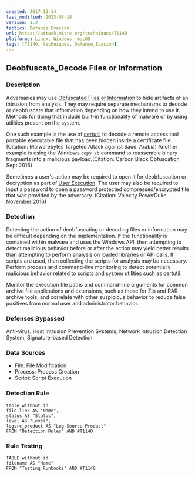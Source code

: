 ```yaml
---
created: 2017-12-14
last_modified: 2023-08-14
version: 1.3
tactics: Defense Evasion
url: https://attack.mitre.org/techniques/T1140
platforms: Linux, Windows, macOS
tags: [T1140, techniques, Defense_Evasion]
---
```


## Deobfuscate_Decode Files or Information

### Description

Adversaries may use [Obfuscated Files or Information](https://attack.mitre.org/techniques/T1027) to hide artifacts of an intrusion from analysis. They may require separate mechanisms to decode or deobfuscate that information depending on how they intend to use it. Methods for doing that include built-in functionality of malware or by using utilities present on the system.

One such example is the use of [certutil](https://attack.mitre.org/software/S0160) to decode a remote access tool portable executable file that has been hidden inside a certificate file.(Citation: Malwarebytes Targeted Attack against Saudi Arabia) Another example is using the Windows <code>copy /b</code> command to reassemble binary fragments into a malicious payload.(Citation: Carbon Black Obfuscation Sept 2016)

Sometimes a user's action may be required to open it for deobfuscation or decryption as part of [User Execution](https://attack.mitre.org/techniques/T1204). The user may also be required to input a password to open a password protected compressed/encrypted file that was provided by the adversary. (Citation: Volexity PowerDuke November 2016)

### Detection

Detecting the action of deobfuscating or decoding files or information may be difficult depending on the implementation. If the functionality is contained within malware and uses the Windows API, then attempting to detect malicious behavior before or after the action may yield better results than attempting to perform analysis on loaded libraries or API calls. If scripts are used, then collecting the scripts for analysis may be necessary. Perform process and command-line monitoring to detect potentially malicious behavior related to scripts and system utilities such as [certutil](https://attack.mitre.org/software/S0160).

Monitor the execution file paths and command-line arguments for common archive file applications and extensions, such as those for Zip and RAR archive tools, and correlate with other suspicious behavior to reduce false positives from normal user and administrator behavior.

### Defenses Bypassed

Anti-virus, Host Intrusion Prevention Systems, Network Intrusion Detection System, Signature-based Detection

### Data Sources

  - File: File Modification
  -  Process: Process Creation
  -  Script: Script Execution
### Detection Rule

```dataview
table without id
file.link AS "Name",
status AS "Status",
level AS "Level",
logsrc_product AS "Log Source Product"
FROM "Detection Rules" AND #T1140
```

### Rule Testing

```dataview
TABLE without id
filename AS "Name"
FROM "Testing Runbooks" AND #T1140
```
